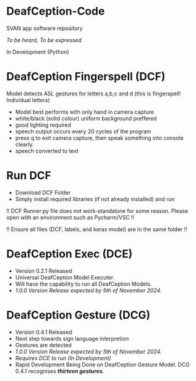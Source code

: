 # DeafCeption-Code
SVAN app software repository

*To be heard, To be expressed*

In Development (Python)

# DeafCeption Fingerspell (DCF)

Model detects ASL gestures for letters a,b,c and d (this is fingerspell! Individual letters)
- Model best performs with only hand in camera capture
- white/black (solid colour) uniform background preffered
- good lighting required
- speech output occurs every 20 cycles of the program
- press q to exit camera capture, then speak something into console clearly.
- speech converted to text

# Run DCF

- Download DCF Folder
- Simply install required libraries (if not already installed) and run

!! DCF Runner.py file does not work-standalone for some reason. Please open with an environment such as Pycharm/VSC !!

!! Ensure all files (DCF, labels, and keras model) are in the same folder !!

# DeafCeption Exec (DCE)

- Version 0.2.1 Released
- Universal DeafCeption Model Executer.
- Will have the capability to run all DeafCeption Models.
- *1.0.0 Version Release expected by 5th of November 2024.*

# DeafCeption Gesture (DCG)

- Version 0.4.1 Released
- Next step towards sign language interpretion
- Gestures are detected
- *1.0.0 Version Release expected by 5th of November 2024.*
- *Requires DCE to run (In Development)*
- Rapid Development Being Done on DeafCeption Gesture Model. DCG 0.4.1 recognises ***thirteen gestures***.
